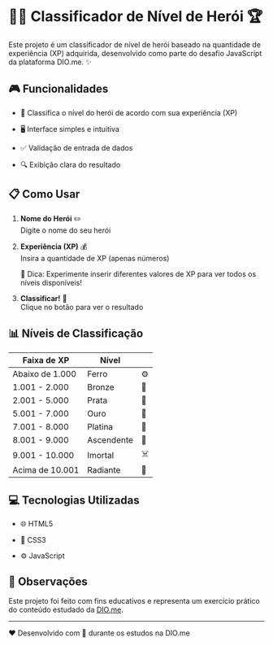# 🦸‍♂️ Classificador de Nível de Herói 🏆

Este projeto é um classificador de nível de herói baseado na quantidade de experiência (XP) adquirida, desenvolvido como parte do desafio JavaScript da plataforma DIO.me. ✨

## 🎮 Funcionalidades

- 🏅 Classifica o nível do herói de acordo com sua experiência (XP)

- 🖥️ Interface simples e intuitiva

- ✅ Validação de entrada de dados

- 🔍 Exibição clara do resultado

## 📋 Como Usar

1. **Nome do Herói** ✏️  
   Digite o nome do seu herói

2. **Experiência (XP)** 💰  
   Insira a quantidade de XP (apenas números)

   📌 Dica: Experimente inserir diferentes valores de XP para ver todos os níveis disponíveis!

3. **Classificar!** 🎯  
   Clique no botão para ver o resultado

## 📊 Níveis de Classificação

| Faixa de XP     | Nível      |     |
| --------------- | ---------- | --- |
| Abaixo de 1.000 | Ferro      | ⚙️  |
| 1.001 - 2.000   | Bronze     | 🥉  |
| 2.001 - 5.000   | Prata      | 🥈  |
| 5.001 - 7.000   | Ouro       | 🥇  |
| 7.001 - 8.000   | Platina    | 💎  |
| 8.001 - 9.000   | Ascendente | 🚀  |
| 9.001 - 10.000  | Imortal    | ☠️  |
| Acima de 10.001 | Radiante   | 🌟  |

## 💻 Tecnologias Utilizadas

- 🌐 HTML5

- 🎨 CSS3

- ⚙️ JavaScript

## 📌 Observações

Este projeto foi feito com fins educativos e representa um exercício prático do conteúdo estudado da [DIO.me](https://www.dio.me).

---

❤️ Desenvolvido com 💙 durante os estudos na DIO.me
